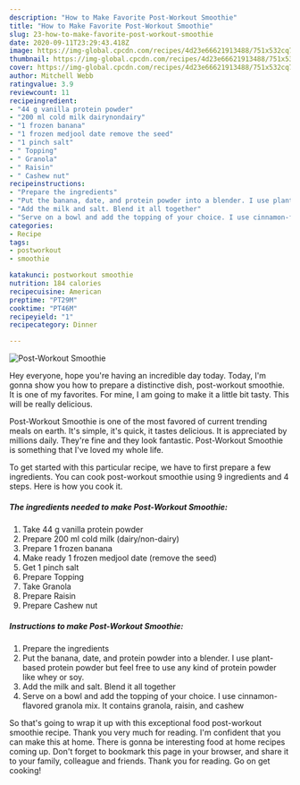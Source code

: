 ```yaml
---
description: "How to Make Favorite Post-Workout Smoothie"
title: "How to Make Favorite Post-Workout Smoothie"
slug: 23-how-to-make-favorite-post-workout-smoothie
date: 2020-09-11T23:29:43.418Z
image: https://img-global.cpcdn.com/recipes/4d23e66621913488/751x532cq70/post-workout-smoothie-recipe-main-photo.jpg
thumbnail: https://img-global.cpcdn.com/recipes/4d23e66621913488/751x532cq70/post-workout-smoothie-recipe-main-photo.jpg
cover: https://img-global.cpcdn.com/recipes/4d23e66621913488/751x532cq70/post-workout-smoothie-recipe-main-photo.jpg
author: Mitchell Webb
ratingvalue: 3.9
reviewcount: 11
recipeingredient:
- "44 g vanilla protein powder"
- "200 ml cold milk dairynondairy"
- "1 frozen banana"
- "1 frozen medjool date remove the seed"
- "1 pinch salt"
- " Topping"
- " Granola"
- " Raisin"
- " Cashew nut"
recipeinstructions:
- "Prepare the ingredients"
- "Put the banana, date, and protein powder into a blender. I use plant-based protein powder but feel free to use any kind of protein powder like whey or soy."
- "Add the milk and salt. Blend it all together"
- "Serve on a bowl and add the topping of your choice. I use cinnamon-flavored granola mix. It contains granola, raisin, and cashew"
categories:
- Recipe
tags:
- postworkout
- smoothie

katakunci: postworkout smoothie 
nutrition: 184 calories
recipecuisine: American
preptime: "PT29M"
cooktime: "PT46M"
recipeyield: "1"
recipecategory: Dinner

---
```



![Post-Workout Smoothie](https://img-global.cpcdn.com/recipes/4d23e66621913488/751x532cq70/post-workout-smoothie-recipe-main-photo.jpg)

Hey everyone, hope you're having an incredible day today. Today, I'm gonna show you how to prepare a distinctive dish, post-workout smoothie. It is one of my favorites. For mine, I am going to make it a little bit tasty. This will be really delicious.



Post-Workout Smoothie is one of the most favored of current trending meals on earth. It's simple, it's quick, it tastes delicious. It is appreciated by millions daily. They're fine and they look fantastic. Post-Workout Smoothie is something that I've loved my whole life.


To get started with this particular recipe, we have to first prepare a few ingredients. You can cook post-workout smoothie using 9 ingredients and 4 steps. Here is how you cook it.

##### The ingredients needed to make Post-Workout Smoothie:

1. Take 44 g vanilla protein powder
1. Prepare 200 ml cold milk (dairy/non-dairy)
1. Prepare 1 frozen banana
1. Make ready 1 frozen medjool date (remove the seed)
1. Get 1 pinch salt
1. Prepare  Topping
1. Take  Granola
1. Prepare  Raisin
1. Prepare  Cashew nut




##### Instructions to make Post-Workout Smoothie:

1. Prepare the ingredients
1. Put the banana, date, and protein powder into a blender. I use plant-based protein powder but feel free to use any kind of protein powder like whey or soy.
1. Add the milk and salt. Blend it all together
1. Serve on a bowl and add the topping of your choice. I use cinnamon-flavored granola mix. It contains granola, raisin, and cashew




So that's going to wrap it up with this exceptional food post-workout smoothie recipe. Thank you very much for reading. I'm confident that you can make this at home. There is gonna be interesting food at home recipes coming up. Don't forget to bookmark this page in your browser, and share it to your family, colleague and friends. Thank you for reading. Go on get cooking!
